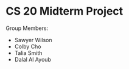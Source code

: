 # CS 20 Midterm Project

Group Members: 
- Sawyer Wilson
- Colby Cho
- Talia Smith
- Dalal Al Ayoub
